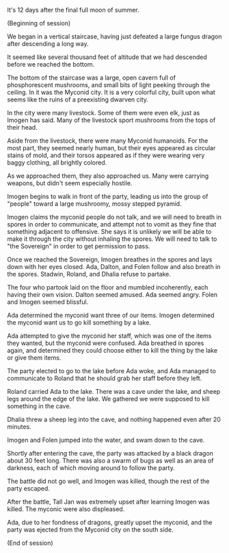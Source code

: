 <!-- TITLE: 2018-10-08 -->
<!-- SUBTITLE: The session of 2018-10-08 Earth, 3789-08-?? Ulpha -->

It's 12 days after the final full moon of summer.

(Beginning of session)

We began in a vertical staircase, having just defeated a large fungus dragon after descending a long way.

It seemed like several thousand feet of altitude that we had descended before we reached the bottom.

The bottom of the staircase was a large, open cavern full of phosphorescent mushrooms, and small bits of light peeking through the ceiling. In it was the Myconid city. It is a very colorful city, built upon what seems like the ruins of a preexisting dwarven city.

In the city were many livestock. Some of them were even elk, just as Imogen has said. Many of the livestock sport mushrooms from the tops of their head.

Aside from the livestock, there were many Myconid humanoids. For the most part, they seemed nearly human, but their eyes appeared as circular stains of mold, and their torsos appeared as if they were wearing very baggy clothing, all brightly colored.

As we approached them, they also approached us. Many were carrying weapons, but didn't seem especially hostile.

Imogen begins to walk in front of the party, leading us into the group of "people" toward a large mushroomy, mossy stepped pyramid.

Imogen claims the myconid people do not talk, and we will need to breath in spores in order to communicate, and attempt not to vomit as they fine that something adjacent to offensive. She says it is unlikely we will be able to make it through the city without inhaling the spores. We will need to talk to "the Sovereign" in order to get permission to pass.

Once we reached the Sovereign, Imogen breathes in the spores and lays down with her eyes closed. Ada, Dalton, and Folen follow and also breath in the spores. Stadwin, Roland, and Dhalia refuse to partake.

The four who partook laid on the floor and mumbled incoherently, each having their own vision. Dalton seemed amused. Ada seemed angry. Folen and Imogen seemed blissful.

Ada determined the myconid want three of our items. Imogen determined the myconid want us to go kill something by a lake.

Ada attempted to give the myconid her staff, which was one of the items they wanted, but the myconid were confused. Ada breathed in spores again, and determined they could choose either to kill the thing by the lake or give them items.

The party elected to go to the lake before Ada woke, and Ada managed to communicate to Roland that he should grab her staff before they left.

Roland carried Ada to the lake. There was a cave under the lake, and sheep legs around the edge of the lake. We gathered we were supposed to kill something in the cave.

Dhalia threw a sheep leg into the cave, and nothing happened even after 20 minutes.

Imogen and Folen jumped into the water, and swam down to the cave.

Shortly after entering the cave, the party was attacked by a black dragon about 30 feet long. There was also a swarm of bugs as well as an area of darkness, each of which moving around to follow the party.

The battle did not go well, and Imogen was killed, though the rest of the party escaped.

After the battle, Tall Jan was extremely upset after learning Imogen was killed. The myconic were also displeased.

Ada, due to her fondness of dragons, greatly upset the myconid, and the party was ejected from the Myconid city on the south side.

(End of session)

